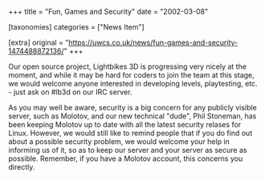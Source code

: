+++
title = "Fun, Games and Security"
date = "2002-03-08"

[taxonomies]
categories = ["News Item"]

[extra]
original = "https://uwcs.co.uk/news/fun-games-and-security-1474488872136/"
+++

Our open source project, Lightbikes 3D is progressing very nicely at the moment, and while it may be hard for coders to join the team at this stage, we would welcome anyone interested in developing levels, playtesting, etc. - just ask on \#lb3d on our IRC server.

As you may well be aware, security is a big concern for any publicly visible server, such as Molotov, and our new technical "dude", Phil Stoneman, has been keeping Molotov up to date with all the latest security relases for Linux. However, we would still like to remind people that if you do find out about a possible security problem, we would welcome your help in informing us of it, so as to keep our server and your server as secure as possible. Remember, if you have a Molotov account, this concerns you directly.

